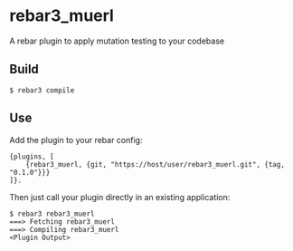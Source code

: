 rebar3_muerl
=====

A rebar plugin to apply mutation testing to your codebase

Build
-----

    $ rebar3 compile

Use
---

Add the plugin to your rebar config:

    {plugins, [
        {rebar3_muerl, {git, "https://host/user/rebar3_muerl.git", {tag, "0.1.0"}}}
    ]}.

Then just call your plugin directly in an existing application:


    $ rebar3 rebar3_muerl
    ===> Fetching rebar3_muerl
    ===> Compiling rebar3_muerl
    <Plugin Output>

